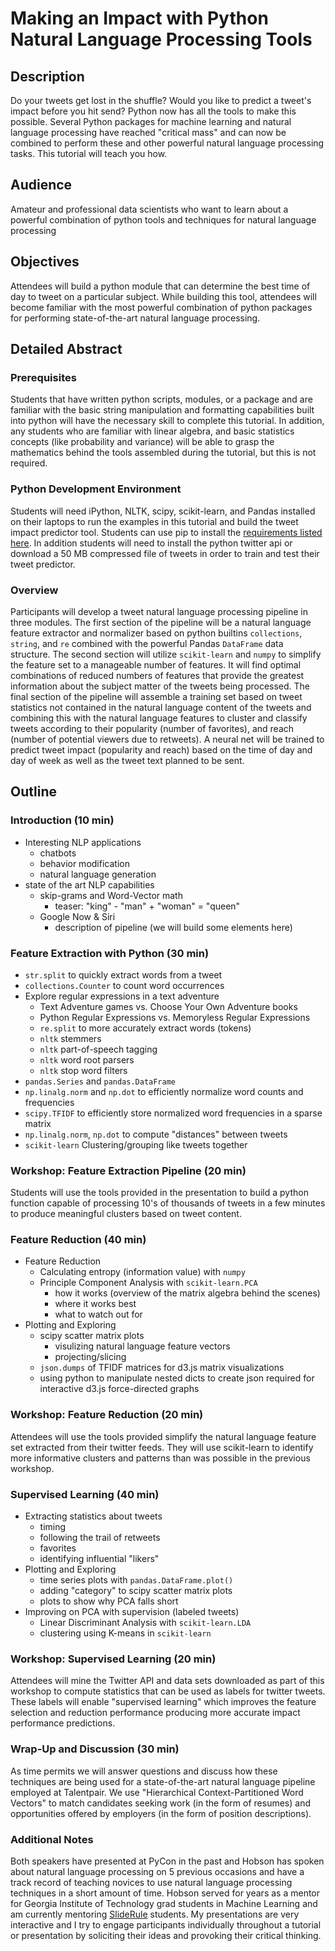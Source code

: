 # Making an Impact with Python Natural Language Processing Tools

## Description

Do your tweets get lost in the shuffle? Would you like to predict a tweet's impact before you hit send? Python now has all the tools to make this possible. Several Python packages for machine learning and natural language processing have reached "critical mass" and can now be combined to perform these and other powerful natural language processing tasks. This tutorial will teach you how.

## Audience

Amateur and professional data scientists who want to learn about a powerful combination of python tools and techniques for natural language processing

## Objectives

Attendees will build a python module that can determine the best time of day to tweet on a particular subject. While building this tool, attendees will become familiar with the most powerful combination of python packages for performing state-of-the-art natural language processing.

## Detailed Abstract

### Prerequisites

Students that have written python scripts, modules, or a package and are familiar with the basic string manipulation and formatting capabilities built into python will have the necessary skill to complete this tutorial. In addition, any students who are familiar with linear algebra, and basic statistics concepts (like probability and variance) will be able to grasp the mathematics behind the tools assembled during the tutorial, but this is not required.

### Python Development Environment

Students will need iPython, NLTK, scipy, scikit-learn, and Pandas installed on their laptops to run the examples in this tutorial and build the tweet impact predictor tool. Students can use pip to install the [requirements listed here](/requirements.txt). In addition students will need to install the python twitter api or download a 50 MB compressed file of tweets in order to train and test their tweet predictor.

### Overview

Participants will develop a tweet natural language processing pipeline in three modules. The first section of the pipeline will be a natural language feature extractor and normalizer based on python builtins `collections`, `string`, and `re` combined with the powerful Pandas `DataFrame` data structure. The second section will utilize `scikit-learn` and `numpy` to simplify the feature set to a manageable number of features. It will find optimal combinations of reduced numbers of features that provide the greatest information about the subject matter of the tweets being processed. The final section of the pipeline will assemble a training set based on tweet statistics not contained in the natural language content of the tweets and combining this with the natural language features to cluster and classify tweets according to their popularity (number of favorites), and reach (number of potential viewers due to retweets). A neural net will be trained to predict tweet impact (popularity and reach) based on the time of day and day of week as well as the tweet text planned to be sent.


## Outline

### Introduction (10 min)

- Interesting NLP applications
    - chatbots
    - behavior modification
    - natural language generation
- state of the art NLP capabilities
    - skip-grams and Word-Vector math
        - teaser: "king" - "man" + "woman" = "queen"
    - Google Now & Siri
        - description of pipeline (we will build some elements here)

### Feature Extraction with Python (30 min)

- `str.split` to quickly extract words from a tweet
- `collections.Counter` to count word occurrences
- Explore regular expressions in a text adventure
    - Text Adventure games vs. Choose Your Own Adventure books
    - Python Regular Expressions vs. Memoryless Regular Expressions 
    - `re.split` to more accurately extract words (tokens)
    - `nltk` stemmers
    - `nltk` part-of-speech tagging
    - `nltk` word root parsers
    - `nltk` stop word filters
- `pandas.Series` and `pandas.DataFrame`
- `np.linalg.norm` and `np.dot` to efficiently normalize word counts and frequencies
- `scipy.TFIDF` to efficiently store normalized word frequencies in a sparse matrix
- `np.linalg.norm`, `np.dot` to compute "distances" between tweets
- `scikit-learn` Clustering/grouping like tweets together 

### Workshop: Feature Extraction Pipeline (20 min)

Students will use the tools provided in the presentation to build a python function capable of processing 10's of thousands of tweets in a few minutes to produce meaningful clusters based on tweet content.

### Feature Reduction (40 min)

- Feature Reduction
    - Calculating entropy (information value) with `numpy`
    - Principle Component Analysis with `scikit-learn.PCA`
        - how it works (overview of the matrix algebra behind the scenes)
        - where it works best
        - what to watch out for
- Plotting and Exploring
    - scipy scatter matrix plots
        - visulizing natural language feature vectors
        - projecting/slicing
    - `json.dumps` of TFIDF matrices for d3.js matrix visualizations
    - using python to manipulate nested dicts to create json required for interactive d3.js force-directed graphs 

### Workshop: Feature Reduction (20 min)

Attendees will use the tools provided simplify the natural language feature set extracted from their twitter feeds. They will use scikit-learn to identify more informative clusters and patterns than was possible in the previous workshop.

### Supervised Learning (40 min)

- Extracting statistics about tweets
    - timing
    - following the trail of retweets
    - favorites
    - identifying influential "likers"
- Plotting and Exploring
    - time series plots with `pandas.DataFrame.plot()`
    - adding "category" to scipy scatter matrix plots
    - plots to show why PCA falls short
- Improving on PCA with supervision (labeled tweets)
    - Linear Discriminant Analysis with `scikit-learn.LDA`
    - clustering using K-means in `scikit-learn` 

### Workshop: Supervised Learning (20 min)

Attendees will mine the Twitter API and data sets downloaded as part of this workshop to compute statistics that can be used as labels for twitter tweets. These labels will enable "supervised learning" which improves the feature selection and reduction performance producing more accurate impact performance predictions.

### Wrap-Up and Discussion (30 min)

As time permits we will answer questions and discuss how these techniques are being used for a state-of-the-art natural language pipeline employed at Talentpair. We use "Hierarchical Context-Partitioned Word Vectors" to match candidates seeking work (in the form of resumes) and opportunities offered by employers (in the form of position descriptions).

### Additional Notes

Both speakers have presented at PyCon in the past and Hobson has spoken about natural language processing on 5 previous occasions and have a track record of teaching novices to use natural language processing techniques in a short amount of time. Hobson served for years as a mentor for Georgia Institute of Technology grad students in Machine Learning and am currently mentoring [SlideRule](mysliderule.com) students. My presentations are very interactive and I try to engage participants individually throughout a tutorial or presentation by soliciting their ideas and provoking their critical thinking.


